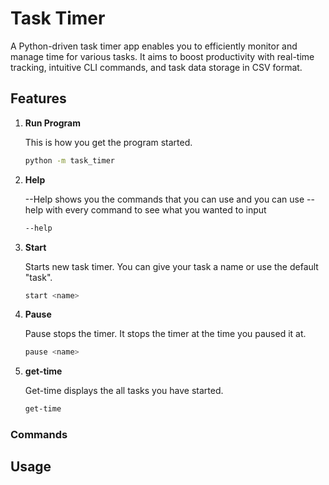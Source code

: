 # Task Timer
A Python-driven task timer app enables you to efficiently monitor and manage time for various tasks. It aims to boost productivity with real-time tracking, intuitive CLI commands, and task data storage in CSV format.
## Features

1. **Run Program**
    
    This is how you get the program started.
    
    ```bash
    python -m task_timer
    ```

2. **Help**

    --Help shows you the commands that you can use and you can use --help with every command to see what you wanted to input

    ```bash
    --help
    ```

3. **Start**
    
    Starts new task timer. You can give your task a name or use the default "task".

    ```bash
    start <name>
    ```

4. **Pause**

    Pause stops the timer. It stops the timer at the time you paused it at.

    ```bash
    pause <name>
    ```

5. **get-time**

    Get-time displays the all tasks you have started.

    ```bash
    get-time
    ```

### **Commands**
## Usage

